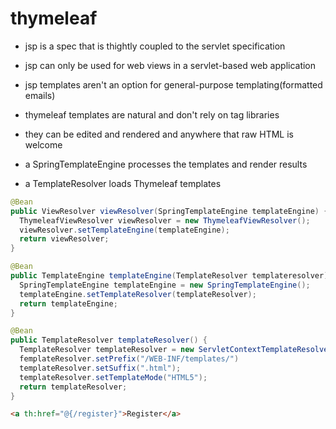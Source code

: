 # thymeleaf

- jsp is a spec that is thightly coupled to the servlet specification

- jsp can only be used for web views in a servlet-based web application

- jsp templates aren't an option for general-purpose templating(formatted emails)

- thymeleaf templates are natural and don't rely on tag libraries

- they can be edited and rendered and anywhere that raw HTML is welcome

- a SpringTemplateEngine processes the templates and render results
- a TemplateResolver loads Thymeleaf templates

```java
@Bean
public ViewResolver viewResolver(SpringTemplateEngine templateEngine) {
  ThymeleafViewResolver viewResolver = new ThymeleafViewResolver();
  viewResolver.setTemplateEngine(templateEngine);
  return viewResolver;
}

@Bean
public TemplateEngine templateEngine(TemplateResolver templateresolver) {
  SpringTemplateEngine templateEngine = new SpringTemplateEngine();
  templateEngine.setTemplateResolver(templateResolver);
  return templateEngine;
}

@Bean
public TemplateResolver templateResolver() {
  TemplateResolver templateResolver = new ServletContextTemplateResolver();
  femplateResolver.setPrefix("/WEB-INF/templates/")
  templateResolver.setSuffix(".html");
  templateResolver.setTemplateMode("HTML5");
  return templateResolver;
}
```


```html
<a th:href="@{/register}">Register</a>
```
